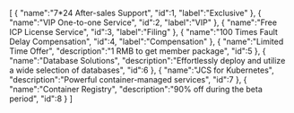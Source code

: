 [
	{
		"name":"7*24 After-sales Support",
		"id":1,
		"label":"Exclusive"
	},
	{
		"name":"VIP One-to-one Service",
		"id":2,
		"label":"VIP"
	},
	{
		"name":"Free ICP License Service",
		"id":3,
		"label":"Filing"
	},
	{
		"name":"100 Times Fault Delay Compensation",
		"id":4,
		"label":"Compensation"
	},
	{
		"name":"Limited Time Offer",
		"description":"1 RMB to get member package",
		"id":5
	},
	{
		"name":"Database Solutions",
		"description":"Effortlessly deploy and utilize a wide selection of databases",
		"id":6
	},
	{
		"name":"JCS for Kubernetes",
		"description":"Powerful container-managed services",
		"id":7
	},
	{
		"name":"Container Registry",
		"description":"90% off during the beta period",
		"id":8
	}
]